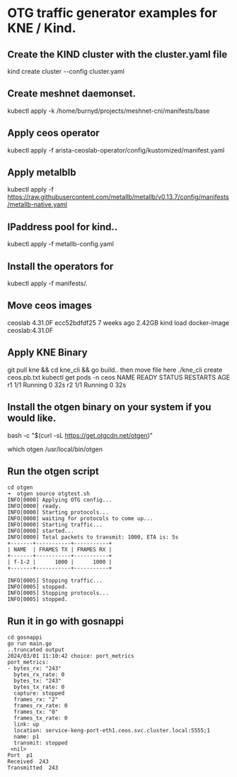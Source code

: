 # OTG traffic generator examples for KNE / Kind.


## Create the KIND cluster with the cluster.yaml file
kind create cluster --config cluster.yaml
## Create meshnet daemonset.
kubectl apply -k /home/burnyd/projects/meshnet-cni/manifests/base
## Apply ceos operator
kubectl apply -f arista-ceoslab-operator/config/kustomized/manifest.yaml
## Apply metalblb
kubectl apply -f https://raw.githubusercontent.com/metallb/metallb/v0.13.7/config/manifests/metallb-native.yaml
## IPaddress pool for kind..
kubectl apply -f metallb-config.yaml
## Install the operators for
kubectl apply -f manifests/.
## Move ceos images
ceoslab                                  4.31.0F       ecc52bdfdf25   7 weeks ago     2.42GB
kind load docker-image  ceoslab:4.31.0F
## Apply KNE Binary
git pull kne && cd kne_cli && go build.. then move file here
./kne_cli create ceos.pb.txt
kubectl get pods -n ceos
NAME   READY   STATUS    RESTARTS   AGE
r1     1/1     Running   0          32s
r2     1/1     Running   0          32s

## Install the otgen binary on your system if you would like.
bash -c "$(curl -sL https://get.otgcdn.net/otgen)"

which otgen
/usr/local/bin/otgen

## Run the otgen script
```
cd otgen
➜  otgen source otgtest.sh
INFO[0000] Applying OTG config...
INFO[0000] ready.
INFO[0000] Starting protocols...
INFO[0000] waiting for protocols to come up...
INFO[0000] Starting traffic...
INFO[0000] started...
INFO[0000] Total packets to transmit: 1000, ETA is: 5s
+-------+-----------+-----------+
| NAME  | FRAMES TX | FRAMES RX |
+-------+-----------+-----------+
| f-1-2 |      1000 |      1000 |
+-------+-----------+-----------+

INFO[0005] Stopping traffic...
INFO[0005] stopped.
INFO[0005] Stopping protocols...
INFO[0005] stopped.
```

## Run it in go with gosnappi
```
cd gosnappi
go run main.go
..truncated output
2024/03/01 11:10:42 choice: port_metrics
port_metrics:
- bytes_rx: "243"
  bytes_rx_rate: 0
  bytes_tx: "243"
  bytes_tx_rate: 0
  capture: stopped
  frames_rx: "2"
  frames_rx_rate: 0
  frames_tx: "0"
  frames_tx_rate: 0
  link: up
  location: service-keng-port-eth1.ceos.svc.cluster.local:5555;1
  name: p1
  transmit: stopped
 <nil>
Port  p1
Received  243
Transmitted  243
```